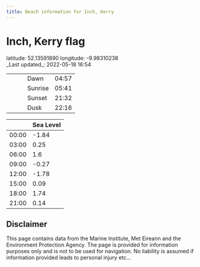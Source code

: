 ```yaml
---
title: Beach information for Inch, Kerry
---
```

# Inch, Kerry <span class="material-icons blue-flag">flag</span>

<div class="location-info">latitude: 52.13591890 longitude: -9.98310238</div>
<div class="met-eireann-warnings"></div>
_Last updated_: 2022-05-18 16:54

|   |   |   |   |   |
|---|---|---|---|---|
|   |   |   | Dawn  | 04:57 |
|   |   |   | Sunrise  | 05:41 |
|   |   |   | Sunset  | 21:32 |
|   |   |   | Dusk  | 22:16 |

<div></div>

|   | Sea Level  |
|---|---|
| 00:00 | -1.84 |
| 03:00 | 0.25 |
| 06:00 | 1.6 |
| 09:00 | -0.27 |
| 12:00 | -1.78 |
| 15:00 | 0.09 |
| 18:00 | 1.74 |
| 21:00 | 0.14 |

## Disclaimer

This page contains data from the Marine Institute,
Met Eireann and the Environment Protection Agency. The page is provided for
information purposes only and is not to be used for navigation. No liability
is assumed if information provided leads to personal injury etc...